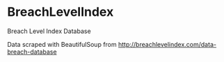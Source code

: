 # BreachLevelIndex
Breach Level Index Database

Data scraped with BeautifulSoup from http://breachlevelindex.com/data-breach-database 

